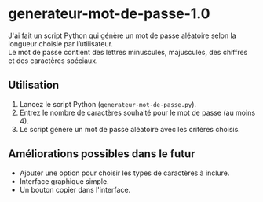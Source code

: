# generateur-mot-de-passe-1.0

J'ai fait un script Python qui génère un mot de passe aléatoire selon la longueur choisie par l’utilisateur.  
Le mot de passe contient des lettres minuscules, majuscules, des chiffres et des caractères spéciaux.

## Utilisation

1. Lancez le script Python (`generateur-mot-de-passe.py`).
2. Entrez le nombre de caractères souhaité pour le mot de passe (au moins 4).
3. Le script génère un mot de passe aléatoire avec les critères choisis.

## Améliorations possibles dans le futur

- Ajouter une option pour choisir les types de caractères à inclure.
- Interface graphique simple.
- Un bouton copier dans l'interface.
